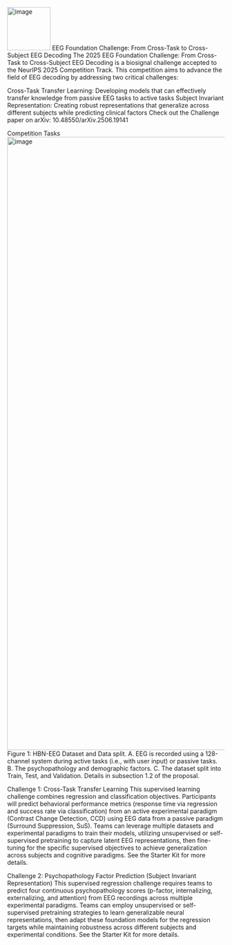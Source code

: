 <img width="100" height="100" alt="image" src="https://github.com/user-attachments/assets/1ea60e4f-5ce9-46f4-b4d6-c71f0323ed7d" />
EEG Foundation Challenge: From Cross-Task to Cross-Subject EEG Decoding
The 2025 EEG Foundation Challenge: From Cross-Task to Cross-Subject EEG Decoding is a biosignal challenge accepted to the NeurIPS 2025 Competition Track. This competition aims to advance the field of EEG decoding by addressing two critical challenges:

Cross-Task Transfer Learning: Developing models that can effectively transfer knowledge from passive EEG tasks to active tasks
Subject Invariant Representation: Creating robust representations that generalize across different subjects while predicting clinical factors
Check out the Challenge paper on arXiv: 10.48550/arXiv.2506.19141

Competition Tasks
<img width="2262" height="1421" alt="image" src="https://github.com/user-attachments/assets/8b4217eb-5160-4eff-9301-dfdb5339bfb1" />
Figure 1: HBN-EEG Dataset and Data split. A. EEG is recorded using a 128-channel system during active tasks (i.e., with user input) or passive tasks. B. The psychopathology and demographic factors. C. The dataset split into Train, Test, and Validation. Details in subsection 1.2 of the proposal.

Challenge 1: Cross-Task Transfer Learning
This supervised learning challenge combines regression and classification objectives. Participants will predict behavioral performance metrics (response time via regression and success rate via classification) from an active experimental paradigm (Contrast Change Detection, CCD) using EEG data from a passive paradigm (Surround Suppression, SuS). Teams can leverage multiple datasets and experimental paradigms to train their models, utilizing unsupervised or self-supervised pretraining to capture latent EEG representations, then fine-tuning for the specific supervised objectives to achieve generalization across subjects and cognitive paradigms. See the Starter Kit for more details.

Challenge 2: Psychopathology Factor Prediction (Subject Invariant Representation)
This supervised regression challenge requires teams to predict four continuous psychopathology scores (p-factor, internalizing, externalizing, and attention) from EEG recordings across multiple experimental paradigms. Teams can employ unsupervised or self-supervised pretraining strategies to learn generalizable neural representations, then adapt these foundation models for the regression targets while maintaining robustness across different subjects and experimental conditions. See the Starter Kit for more details.
